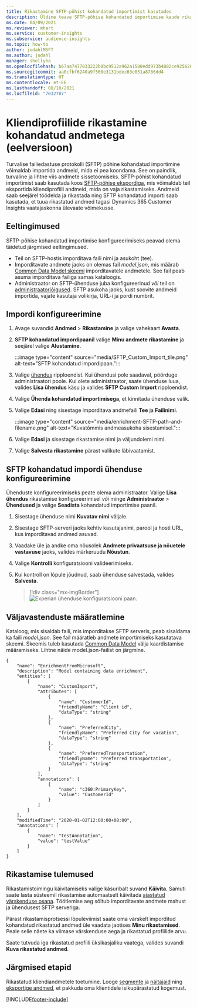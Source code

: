 ```yaml
---
title: Rikastamine SFTP-põhist kohandatud importimist kasutades
description: Üldine teave SFTP-põhise kohandatud importimise kaudu rikastamise kohta.
ms.date: 04/09/2021
ms.reviewer: mhart
ms.service: customer-insights
ms.subservice: audience-insights
ms.topic: how-to
author: jodahlMSFT
ms.author: jodahl
manager: shellyha
ms.openlocfilehash: b67aa7477033222b0bc9512a962a1580edd973b4882ce925620ff5ec14f83fe3
ms.sourcegitcommit: aa0cfbf6240a9f560e3131bdec63e051a8786dd4
ms.translationtype: HT
ms.contentlocale: et-EE
ms.lasthandoff: 08/10/2021
ms.locfileid: "7032707"
---
```

# <a name="enrich-customer-profiles-with-custom-data-preview"></a>Kliendiprofiilide rikastamine kohandatud andmetega (eelversioon)

Turvalise failiedastuse protokolli (SFTP) põhine kohandatud importimine võimaldab importida andmeid, mida ei pea koondama. See on paindlik, turvaline ja lihtne viis andmete sissetoomiseks. SFTP-põhist kohandatud importimist saab kasutada koos [SFTP-põhise ekspordiga](export-sftp.md), mis võimaldab teil eksportida kliendiprofiili andmeid, mida on vaja rikastamiseks. Andmeid saab seejärel töödelda ja rikastada ning SFTP kohandatud importi saab kasutada, et tuua rikastatud andmed tagasi Dynamics 365 Customer Insights vaatajaskonna ülevaate võimekusse.

## <a name="prerequisites"></a>Eeltingimused

SFTP-põhise kohandatud importimise konfigureerimiseks peavad olema täidetud järgmised eeltingimused.

- Teil on SFTP-hostis imporditava faili nimi ja asukoht (tee).
- Imporditavate andmete jaoks on olemas fail *model.json*, mis määrab [Common Data Model skeemi](/common-data-model/) imporditavatele andmetele. See fail peab asuma imporditava failiga samas kataloogis.
- Administraator on SFTP-ühenduse juba konfigureerinud *või* teil on [administraatoriõigused](permissions.md#administrator). SFTP asukoha jaoks, kust soovite andmeid importida, vajate kasutaja volikirja, URL-i ja pordi numbrit.


## <a name="configure-the-import"></a>Impordi konfigureerimine

1. Avage suvandid **Andmed** > **Rikastamine** ja valige vahekaart **Avasta**.

1. **SFTP kohandatud impordipaanil** valige **Minu andmete rikastamine** ja seejärel valige **Alustamine**.

   :::image type="content" source="media/SFTP_Custom_Import_tile.png" alt-text="SFTP kohandatud impordipaan.":::

1. Valige [ühendus](connections.md) ripploendist. Kui ühendusi pole saadaval, pöörduge administraatori poole. Kui olete administraator, saate ühenduse luua, valides **Lisa ühendus** käsu ja valides **SFTP Custom Import** ripploendist.

1. Valige **Ühenda kohandatud importimisega**, et kinnitada ühenduse valik.

1.  Valige **Edasi** ning sisestage imporditava andmefaili **Tee** ja **Failinimi**.

    :::image type="content" source="media/enrichment-SFTP-path-and-filename.png" alt-text="Kuvatõmmis andmeasukoha sisestamisel.":::

1. Valige **Edasi** ja sisestage rikastamise nimi ja väljundolemi nimi. 

1. Valige **Salvesta rikastamine** pärast valikute läbivaatamist.

## <a name="configure-the-connection-for-sftp-custom-import"></a>SFTP kohandatud impordi ühenduse konfigureerimine 

Ühenduste konfigureerimiseks peate olema administraator. Valige **Lisa ühendus** rikastamise konfigureerimisel *või* minge **Administraator** > **Ühendused** ja valige **Seadista** kohandatud importimise paanil.

1. Sisestage ühenduse nimi **Kuvatav nimi** väljale.

1. Sisestage SFTP-serveri jaoks kehtiv kasutajanimi, parool ja hosti URL, kus imporditavad andmed asuvad.

1. Vaadake üle ja andke oma nõusolek **Andmete privaatsuse ja nõuetele vastavuse** jaoks, valides märkeruudu **Nõustun**.

1. Valige **Kontrolli** konfiguratsiooni valideerimiseks.

1. Kui kontroll on lõpule jõudnud, saab ühenduse salvestada, valides **Salvesta**.

   > [!div class="mx-imgBorder"]
   > ![Experian ühenduse konfiguratsiooni paan.](media/enrichment-SFTP-connection.png "Experian ühenduse konfiguratsiooni paan")


## <a name="defining-field-mappings"></a>Väljavastenduste määratlemine 

Kataloog, mis sisaldab faili, mis imporditakse SFTP serveris, peab sisaldama ka faili *model.json*. See fail määratleb andmete importimiseks kasutatava skeemi. Skeemis tuleb kasutada [Common Data Model](/common-data-model/) välja kaardistamise määramiseks. Lihtne näide model.json-failist on järgmine.

```
{
    "name": "EnrichmentFromMicrosoft",
    "description": "Model containing data enrichment",
    "entities": [
        {
            "name": "CustomImport",
            "attributes": [
                {
                    "name": "CustomerId",
                    "friendlyName": "Client id",
                    "dataType": "string"
                },
                {
                    "name": "PreferredCity",
                    "friendlyName": "Preferred City for vacation",
                    "dataType": "string"
                },
                {
                    "name": "PreferredTransportation",
                    "friendlyName": "Preferred transportation",
                    "dataType": "string"
                }
            ],
            "annotations": [
                {
                    "name": "c360:PrimaryKey",
                    "value": "CustomerId"
                }
            ]
        }
    ],
    "modifiedTime": "2020-01-02T12:00:00+08:00",
    "annotations": [
        {
            "name": "testAnnotation",
            "value": "testValue"
        }
    ]
}
```

## <a name="enrichment-results"></a>Rikastamise tulemused

Rikastamistoimingu käivitamiseks valige käsuribalt suvand **Käivita**. Samuti saate lasta süsteemil rikastamise automaatselt käivitada [ajastatud värskenduse osana](system.md#schedule-tab). Töötlemise aeg sõltub imporditavate andmete mahust ja ühendusest SFTP serveriga.

Pärast rikastamisprotsessi lõpuleviimist saate oma värskelt imporditud kohandatud rikastatud andmed üle vaadata jaotises **Minu rikastamised**. Peale selle näete ka viimase värskenduse aega ja rikastatud profiilide arvu.

Saate tutvuda iga rikastatud profiili üksikasjaliku vaatega, valides suvandi **Kuva rikastatud andmed**.

## <a name="next-steps"></a>Järgmised etapid

Rikastatud kliendiandmetele toetumine. Looge [segmente](segments.md) ja [näitajaid](measures.md) ning [eksportige andmed](export-destinations.md), et pakkuda oma klientidele isikupärastatud kogemust.

[!INCLUDE[footer-include](../includes/footer-banner.md)]
